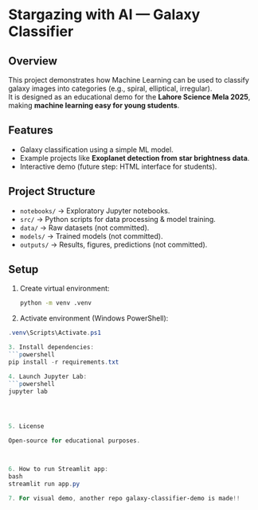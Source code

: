# Stargazing with AI — Galaxy Classifier

## Overview
This project demonstrates how Machine Learning can be used to classify galaxy images into categories (e.g., spiral, elliptical, irregular).  
It is designed as an educational demo for the **Lahore Science Mela 2025**, making **machine learning easy for young students**.

## Features
- Galaxy classification using a simple ML model.
- Example projects like **Exoplanet detection from star brightness data**.
- Interactive demo (future step: HTML interface for students).

## Project Structure
- `notebooks/` → Exploratory Jupyter notebooks.
- `src/` → Python scripts for data processing & model training.
- `data/` → Raw datasets (not committed).
- `models/` → Trained models (not committed).
- `outputs/` → Results, figures, predictions (not committed).

## Setup
1. Create virtual environment:
   ```bash
   python -m venv .venv

2. Activate environment (Windows PowerShell):
```powershell
.venv\Scripts\Activate.ps1

3. Install dependencies:
```powershell
pip install -r requirements.txt

4. Launch Jupyter Lab:
```powershell
jupyter lab




5. License

Open-source for educational purposes.



6. How to run Streamlit app:
bash
streamlit run app.py 

7. For visual demo, another repo galaxy-classifier-demo is made!!
